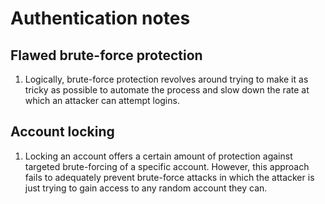 # Authentication notes

## Flawed brute-force protection
1. Logically, brute-force protection revolves around trying to make it as tricky as possible to automate the process and slow down the rate at which an attacker can attempt logins.

## Account locking
1. Locking an account offers a certain amount of protection against targeted brute-forcing of a specific account. However, this approach fails to adequately prevent brute-force attacks in which the attacker is just trying to gain access to any random account they can. 